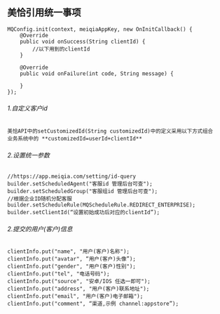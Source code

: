 美恰引用统一事项
---------

	MQConfig.init(context, meiqiaAppKey, new OnInitCallback() {
        @Override
        public void onSuccess(String clientId) {
            //以下用到的clientId
        }

        @Override
        public void onFailure(int code, String message) {

        }
    });

###### 1.自定义客户id
	美恰API中的setCustomizedId(String customizedId)中的定义采用以下方式组合
	业务系统中的 **customizedId=userId+clientId**

###### 2.设置统一参数
	//https://app.meiqia.com/setting/id-query
    builder.setScheduledAgent("客服id 管理后台可查");
    builder.setScheduledGroup("客服组id 管理后台可查");
   	//根据企业ID随机分配客服
    builder.setScheduleRule(MQScheduleRule.REDIRECT_ENTERPRISE);
    builder.setClientId(“设置初始成功后对应的clientId”);

###### 2.提交的用户(客户)信息
	clientInfo.put("name", "用户(客户)名称");
    clientInfo.put("avatar", “用户(客户)头像”);
    clientInfo.put("gender", "用户(客户)性别");
    clientInfo.put("tel", "电话号码");
    clientInfo.put("source", "安卓/IOS 任选一即可");
    clientInfo.put("address", "用户(客户)联系地址");
    clientInfo.put("email", "用户(客户)电子邮箱");
    clientInfo.put("comment", “渠道,示例 channel:appstore”);